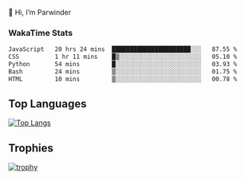 👋 Hi, I’m Parwinder 

### WakaTime Stats

<!--START_SECTION:waka-->

```txt
JavaScript   20 hrs 24 mins  ██████████████████████░░░   87.55 %
CSS          1 hr 11 mins    █▒░░░░░░░░░░░░░░░░░░░░░░░   05.10 %
Python       54 mins         █░░░░░░░░░░░░░░░░░░░░░░░░   03.93 %
Bash         24 mins         ▒░░░░░░░░░░░░░░░░░░░░░░░░   01.75 %
HTML         10 mins         ▒░░░░░░░░░░░░░░░░░░░░░░░░   00.78 %
```

<!--END_SECTION:waka-->

## Top Languages
[![Top Langs](https://github-readme-stats.vercel.app/api/top-langs/?username=officialprosingh&layout=donut-vertical)](https://github.com/anuraghazra/github-readme-stats)

## Trophies
[![trophy](https://github-profile-trophy.vercel.app/?username=officialprosingh)](https://github.com/ryo-ma/github-profile-trophy)
